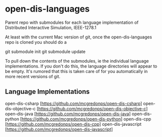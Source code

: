# open-dis-languages
Parent repo with submodules for each language implementation of Distributed Interactive Simulation, IEEE-1278.1

At least with the current Mac version of git, once the open-dis-languages repo
is cloned you should do a

git submodule init
git submodule update

To pull down the contents of the submodules, ie the individual language
implementations. If you don't do this, the language directories will
appear to be empty. It's rumored that this is taken care of for you
automatically in more recent versions of git.

## Language Implementations

open-dis-csharp [https://github.com/mcgredonps/open-dis-csharp]
open-dis-objective-c [https://github.com/mcgredonps/open-dis-objective-c]
open-dis-java [https://github.com/mcgredonps/open-dis-java]
open-dis-python [https://github.com/mcgredonps/open-dis-python]
open-dis-cpp [https://github.com/mcgredonps/open-dis-cpp]
open-dis-javascript [https://github.com/mcgredonps/open-dis-javascript]


